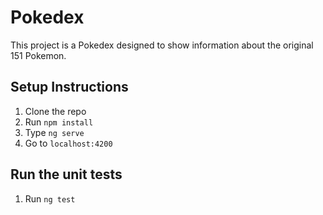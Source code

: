 # Pokedex

This project is a Pokedex designed to show information about the original 151 Pokemon.

## Setup Instructions
1) Clone the repo
2) Run `npm install`
3) Type `ng serve`
4) Go to `localhost:4200`

## Run the unit tests
1) Run `ng test`
 
